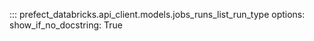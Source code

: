 ::: prefect_databricks.api_client.models.jobs_runs_list_run_type
    options:
      show_if_no_docstring: True
